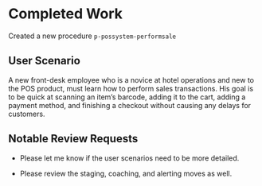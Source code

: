 # Completed Work

Created a new procedure `p-possystem-performsale`

## User Scenario

A new front-desk employee who is a novice at hotel operations and new to the POS product,
must learn how to perform sales transactions. His goal is to be quick at scanning an
item’s barcode, adding it to the cart, adding a payment method, and finishing a checkout
without causing any delays for customers.

## Notable Review Requests

- Please let me know if the user scenarios need to be more detailed.

- Please review the staging, coaching, and alerting moves as well.


